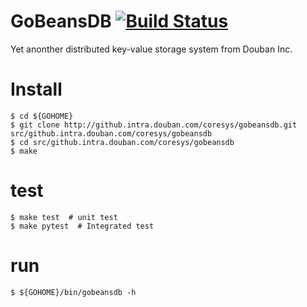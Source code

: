 # GoBeansDB [![Build Status](//qa-ci.intra.douban.com/job/peteris-coresys-gobeansdb-master-unittest/badge/icon)](//qa-ci.intra.douban.com/job/peteris-coresys-gobeansdb-master-unittest/)

Yet anonther distributed key-value storage system from Douban Inc.

# Install

```
$ cd ${GOHOME}
$ git clone http://github.intra.douban.com/coresys/gobeansdb.git src/github.intra.douban.com/coresys/gobeansdb
$ cd src/github.intra.douban.com/coresys/gobeansdb
$ make
```

# test

```
$ make test  # unit test
$ make pytest  # Integrated test
```

# run

```
$ ${GOHOME}/bin/gobeansdb -h
```
